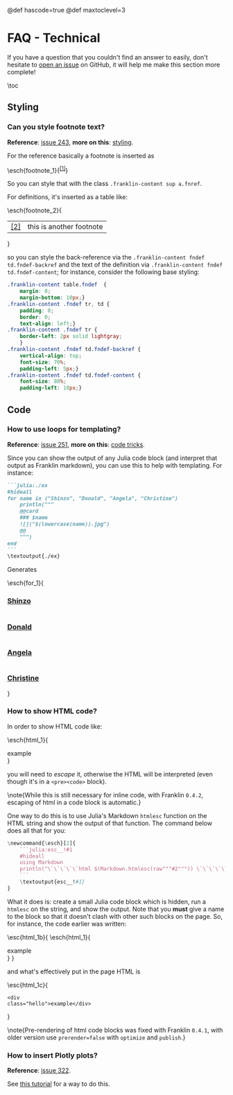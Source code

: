 @def hascode=true
@def maxtoclevel=3

# FAQ - Technical

If you have a question that you couldn't find an answer to easily, don't hesitate to [open an issue](https://github.com/tlienart/Franklin.jl/issues/new) on GitHub, it will help me make this section more complete!

\toc

## Styling

### Can you style footnote text?

**Reference**: [issue 243](https://github.com/tlienart/Franklin.jl/issues/243), **more on this**: [styling](/pub/styling/classes.html).

For the reference basically a footnote is inserted as

\esch{footnote_1}{<sup id="fnref:1"><a href="/pub/menu1.html#fndef:1" class="fnref">[1]</a></sup>}

So you can style that with the class `.franklin-content sup a.fnref`.

For definitions, it's inserted as a table like:

\esch{footnote_2}{
<table class="fndef" id="fndef:blah">
    <tr>
        <td class="fndef-backref"><a href="/pub/menu1.html#fnref:blah">[2]</a></td>
        <td class="fndef-content">this is another footnote</td>
    </tr>
</table>
}

so you can style the back-reference via the `.franklin-content fndef td.fndef-backref` and the text of the definition via `.franklin-content fndef td.fndef-content`; for instance, consider the following base styling:

```css
.franklin-content table.fndef  {
    margin: 0;
    margin-bottom: 10px;}
.franklin-content .fndef tr, td {
    padding: 0;
    border: 0;
    text-align: left;}
.franklin-content .fndef tr {
    border-left: 2px solid lightgray;
    }
.franklin-content .fndef td.fndef-backref {
    vertical-align: top;
    font-size: 70%;
    padding-left: 5px;}
.franklin-content .fndef td.fndef-content {
    font-size: 80%;
    padding-left: 10px;}
```

## Code

### How to use loops for templating?

**Reference**: [issue 251](https://github.com/tlienart/Franklin.jl/issues/251), **more on this**: [code tricks](/pub/code/eval-tricks.html).

Since you can show the output of any Julia code block (and interpret that output as Franklin markdown), you can use this to help with templating.
For instance:

`````md
```julia:./ex
#hideall
for name in ("Shinzo", "Donald", "Angela", "Christine")
    println("""
    @@card
    ### $name
    ![]("$(lowercase(name)).jpg")
    @@
    """)
end
```
\textoutput{./ex}
`````

Generates

\esch{for_1}{
<div class="card"><h3 id="shinzo"><a href="/index.html#shinzo">Shinzo</a></h3>  <img src="shinzo.jpg" alt="" /></div>
<div class="card"><h3 id="donald"><a href="/index.html#donald">Donald</a></h3>  <img src="donald.jpg" alt="" /></div>
<div class="card"><h3 id="angela"><a href="/index.html#angela">Angela</a></h3>  <img src="angela.jpg" alt="" /></div>
<div class="card"><h3 id="christine"><a href="/index.html#christine">Christine</a></h3>  <img src="christine.jpg" alt="" /></div>
}

### How to show HTML code?

In order to show HTML code like:

\esch{html_1}{
    <div class="hello">example</div>
}

you will need to _escape_ it, otherwise the HTML will be interpreted (even though it's in a `<pre><code>` block).

\note{While this is still necessary for inline code, with Franklin `0.4.2`, escaping of html in a code block is automatic.}

One way to do this is to use Julia's Markdown `htmlesc` function on the HTML string and show the output of that function.
The command below does all that for you:

`````julia
\newcommand{\esch}[2]{
    ```julia:esc__!#1
    #hideall
    using Markdown
    println("\`\`\`\`\`html $(Markdown.htmlesc(raw"""#2""")) \`\`\`\`\`")
    ```
    \textoutput{esc__!#1}
}
`````

What it does is: create a small Julia code block which is hidden, run a `htmlesc` on the string, and show the output.
Note that you **must** give a name to the block so that it doesn't clash with other such blocks on the page.
So, for instance, the code earlier was written:

\esc{html_1b}{
    \esch{html_1}{
        <div class="hello">example</div>
    }
}

and what's effectively put in the page HTML is

\esc{html_1c}{
    <pre><code class="language-html">&lt;div class&#61;&quot;hello&quot;&gt;example&lt;/div&gt;</code></pre>
}

\note{Pre-rendering of html code blocks was fixed with  Franklin `0.4.1`, with older version use `prerender=false` with `optimize` and `publish`.}

### How to insert Plotly plots?

**Reference**: [issue 322](https://github.com/tlienart/Franklin.jl/issues/322).

See [this tutorial](/pub/extras/plotly.html) for a way to do this.
